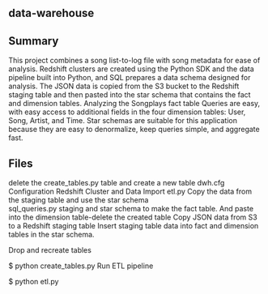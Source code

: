 data-warehouse
------------
Summary
--------
This project combines a song list-to-log file with song metadata for ease of analysis. Redshift clusters are created using the Python SDK and the data pipeline built into Python, and SQL prepares a data schema designed for analysis. The JSON data is copied from the S3 bucket to the Redshift staging table and then pasted into the star schema that contains the fact and dimension tables. Analyzing the Songplays fact table Queries are easy, with easy access to additional fields in the four dimension tables: User, Song, Artist, and Time. Star schemas are suitable for this application because they are easy to denormalize, keep queries simple, and aggregate fast.

Files
------
delete the create_tables.py table and create a new table 
dwh.cfg Configuration Redshift Cluster and Data Import 
etl.py Copy the data from the staging table and use the star schema  
 sql_queries.py
 staging and star schema to make the fact table. And paste into the dimension table-delete the created table 
 Copy JSON data from S3 to a Redshift staging table 
 Insert staging table data into fact and dimension tables in the star schema.
 
Drop and recreate tables

$ python create_tables.py
Run ETL pipeline

$ python etl.py